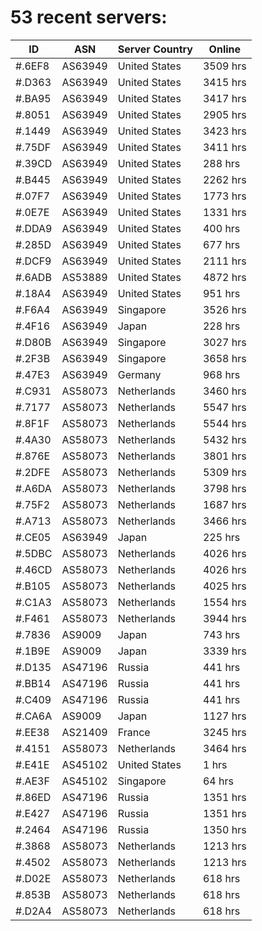 # 53 recent servers:

| ID | ASN | Server Country | Online |
| ------ | ------ | ------ | ------ |
| #.6EF8 | AS63949 | United States | 3509 hrs |
| #.D363 | AS63949 | United States | 3415 hrs |
| #.BA95 | AS63949 | United States | 3417 hrs |
| #.8051 | AS63949 | United States | 2905 hrs |
| #.1449 | AS63949 | United States | 3423 hrs |
| #.75DF | AS63949 | United States | 3411 hrs |
| #.39CD | AS63949 | United States | 288 hrs |
| #.B445 | AS63949 | United States | 2262 hrs |
| #.07F7 | AS63949 | United States | 1773 hrs |
| #.0E7E | AS63949 | United States | 1331 hrs |
| #.DDA9 | AS63949 | United States | 400 hrs |
| #.285D | AS63949 | United States | 677 hrs |
| #.DCF9 | AS63949 | United States | 2111 hrs |
| #.6ADB | AS53889 | United States | 4872 hrs |
| #.18A4 | AS63949 | United States | 951 hrs |
| #.F6A4 | AS63949 | Singapore | 3526 hrs |
| #.4F16 | AS63949 | Japan | 228 hrs |
| #.D80B | AS63949 | Singapore | 3027 hrs |
| #.2F3B | AS63949 | Singapore | 3658 hrs |
| #.47E3 | AS63949 | Germany | 968 hrs |
| #.C931 | AS58073 | Netherlands | 3460 hrs |
| #.7177 | AS58073 | Netherlands | 5547 hrs |
| #.8F1F | AS58073 | Netherlands | 5544 hrs |
| #.4A30 | AS58073 | Netherlands | 5432 hrs |
| #.876E | AS58073 | Netherlands | 3801 hrs |
| #.2DFE | AS58073 | Netherlands | 5309 hrs |
| #.A6DA | AS58073 | Netherlands | 3798 hrs |
| #.75F2 | AS58073 | Netherlands | 1687 hrs |
| #.A713 | AS58073 | Netherlands | 3466 hrs |
| #.CE05 | AS63949 | Japan | 225 hrs |
| #.5DBC | AS58073 | Netherlands | 4026 hrs |
| #.46CD | AS58073 | Netherlands | 4026 hrs |
| #.B105 | AS58073 | Netherlands | 4025 hrs |
| #.C1A3 | AS58073 | Netherlands | 1554 hrs |
| #.F461 | AS58073 | Netherlands | 3944 hrs |
| #.7836 | AS9009 | Japan | 743 hrs |
| #.1B9E | AS9009 | Japan | 3339 hrs |
| #.D135 | AS47196 | Russia | 441 hrs |
| #.BB14 | AS47196 | Russia | 441 hrs |
| #.C409 | AS47196 | Russia | 441 hrs |
| #.CA6A | AS9009 | Japan | 1127 hrs |
| #.EE38 | AS21409 | France | 3245 hrs |
| #.4151 | AS58073 | Netherlands | 3464 hrs |
| #.E41E | AS45102 | United States | 1 hrs |
| #.AE3F | AS45102 | Singapore | 64 hrs |
| #.86ED | AS47196 | Russia | 1351 hrs |
| #.E427 | AS47196 | Russia | 1351 hrs |
| #.2464 | AS47196 | Russia | 1350 hrs |
| #.3868 | AS58073 | Netherlands | 1213 hrs |
| #.4502 | AS58073 | Netherlands | 1213 hrs |
| #.D02E | AS58073 | Netherlands | 618 hrs |
| #.853B | AS58073 | Netherlands | 618 hrs |
| #.D2A4 | AS58073 | Netherlands | 618 hrs |

